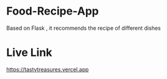 # Food-Recipe-App
Based on Flask , it recommends the recipe of different dishes 

# Live Link
https://tastytreasures.vercel.app
